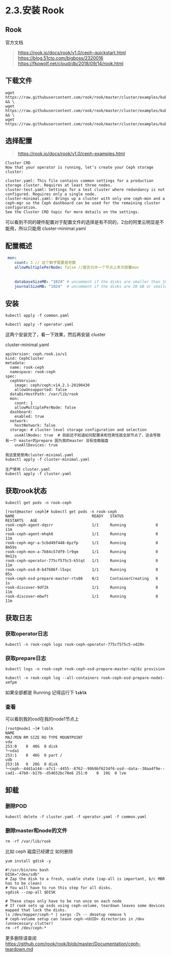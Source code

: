 # 2.3.安装 Rook

## Rook
官方文档
> https://rook.io/docs/rook/v1.0/ceph-quickstart.html  
> https://blog.51cto.com/bigboss/2320016  
> https://fkpwolf.net/cloud/db/2018/09/14/rook.html  

## 下载文件
```
wget https://raw.githubusercontent.com/rook/rook/master/cluster/examples/kubernetes/ceph/common.yaml && \
wget https://raw.githubusercontent.com/rook/rook/master/cluster/examples/kubernetes/ceph/operator.yaml && \
wget https://raw.githubusercontent.com/rook/rook/master/cluster/examples/kubernetes/ceph/cluster.yaml
```

## 选择配置
> https://rook.io/docs/rook/v1.0/ceph-examples.html

```
Cluster CRD
Now that your operator is running, let’s create your Ceph storage cluster:

cluster.yaml: This file contains common settings for a production storage cluster. Requires at least three nodes.
cluster-test.yaml: Settings for a test cluster where redundancy is not configured. Requires only a single node.
cluster-minimal.yaml: Brings up a cluster with only one ceph-mon and a ceph-mgr so the Ceph dashboard can be used for the remaining cluster configuration.
See the Cluster CRD topic for more details on the settings.
```
可以看到不同的硬件配置对于配置文件的选择是有不同的，2台的阿里云明显是不能用，所以只能用 cluster-minimal.yaml

## 配置概述
```yaml
 mon:
    count: 3 // 这个数字需要是奇数
    allowMultiplePerNode: false //是否允许一个节点上多次部署mon
           
           
    databaseSizeMB: "1024" # uncomment if the disks are smaller than 100 GB
    journalSizeMB: "1024"  # uncomment if the disks are 20 GB or smaller
```




## 安装
```
kubectl apply -f common.yaml
```

```
kubectl apply -f operator.yaml
```

这两个安装完了，看一下效果，然后再安装 cluster 

cluster-minimal.yaml
```
apiVersion: ceph.rook.io/v1
kind: CephCluster
metadata:
  name: rook-ceph
  namespace: rook-ceph
spec:
  cephVersion:
    image: ceph/ceph:v14.2.1-20190430
    allowUnsupported: false
  dataDirHostPath: /var/lib/rook
  mon:
    count: 1
    allowMultiplePerNode: false
  dashboard:
    enabled: true
  network:
    hostNetwork: false
  storage: # cluster level storage configuration and selection
    useAllNodes: true  # 目前还不知道如何配置亲和性索性就全部节点了，这会导致 有一个 master的prepare 因为我的master 没有挂载磁盘
    useAllDevices: true
```


```
我这里是使用cluster-minimal.yaml
kubectl apply -f cluster-minimal.yaml

生产使用 cluster.yaml
kubectl apply -f cluster.yaml
```

## 获取rook状态
```
kubectl get pods -n rook-ceph
```

```
[root@master ceph]# kubectl get pods -n rook-ceph
NAME                                  READY   STATUS              RESTARTS   AGE
rook-ceph-agent-dqsrr                 1/1     Running             0          11m
rook-ceph-agent-mhqk6                 1/1     Running             0          11m
rook-ceph-mgr-a-5cbd49f448-6pzfp      1/1     Running             0          8m59s
rook-ceph-mon-a-7b84c57df9-lr9qm      1/1     Running             0          9m12s
rook-ceph-operator-775cf575c5-k5tqt   1/1     Running             0          11m
rook-ceph-osd-0-b47686f-l5xpc         1/1     Running             0          85s
rook-ceph-osd-prepare-master-rtx86    0/2     ContainerCreating   0          1s
rook-discover-9df2k                   1/1     Running             0          11m
rook-discover-mbwft                   1/1     Running             0          11m
```


## 获取日志

### 获取operator日志
```
kubectl -n rook-ceph logs rook-ceph-operator-775cf575c5-vd29n

```

### 获取prepare日志

```
kubectl logs -n rook-ceph rook-ceph-osd-prepare-master-nql6z provision

kubectl -n rook-ceph log --all-containers rook-ceph-osd-prepare-node1-xmfpm
```

如果全部都是 Running 记得运行下 __`lsblk`__

### 查看

可以看到我的osd在我的node1节点上

```
[root@node1 ~]# lsblk
NAME                                                                                                 MAJ:MIN RM SIZE RO TYPE MOUNTPOINT
vda                                                                                                  253:0    0  40G  0 disk
└─vda1                                                                                               253:1    0  40G  0 part /
vdb                                                                                                  253:16   0  20G  0 disk
└─ceph--44d1a144--a7c1--4455--8762--99b9bf6234f6-osd--data--30aa4f9e--cad1--47b0--b17b--d54652bc70e6 251:0    0  19G  0 lvm
```


## 卸载
### 删除POD
```
kubectl delete -f cluster.yaml -f operator.yaml -f common.yaml
```
### 删除master和node的文件
```
rm -rf /var/lib/rook
```
比如 ceph 磁盘已经建立 如何删除 

`yum install gdisk -y`

```
#!/usr/bin/env bash
DISK="/dev/sdb"
# Zap the disk to a fresh, usable state (zap-all is important, b/c MBR has to be clean)
# You will have to run this step for all disks.
sgdisk --zap-all $DISK

# These steps only have to be run once on each node
# If rook sets up osds using ceph-volume, teardown leaves some devices mapped that lock the disks.
ls /dev/mapper/ceph-* | xargs -I% -- dmsetup remove %
# ceph-volume setup can leave ceph-<UUID> directories in /dev (unnecessary clutter)
rm -rf /dev/ceph-*
```

更多删除请查阅 https://github.com/rook/rook/blob/master/Documentation/ceph-teardown.md 
